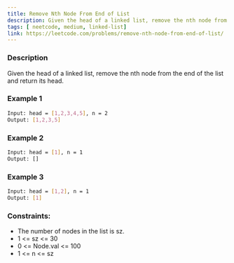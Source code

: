 ```yaml
---
title: Remove Nth Node From End of List
description: Given the head of a linked list, remove the nth node from the end of the list and return its head.
tags: [ neetcode, medium, linked-list]
link: https://leetcode.com/problems/remove-nth-node-from-end-of-list/
---
```


### Description

Given the head of a linked list, remove the nth node from the end of the list and return its head.

### Example 1

```bash
Input: head = [1,2,3,4,5], n = 2
Output: [1,2,3,5]
```

### Example 2

```bash
Input: head = [1], n = 1
Output: []
```

### Example 3

```bash
Input: head = [1,2], n = 1
Output: [1]
```

### Constraints:

- The number of nodes in the list is sz. 
- 1 <= sz <= 30 
- 0 <= Node.val <= 100 
- 1 <= n <= sz